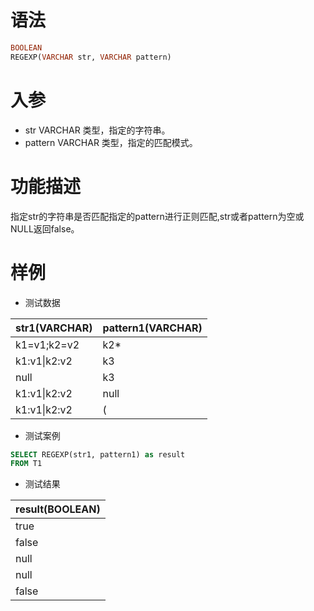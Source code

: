 # 语法

```sql
BOOLEAN
REGEXP(VARCHAR str, VARCHAR pattern)
```

# 入参

- str VARCHAR 类型，指定的字符串。
- pattern VARCHAR 类型，指定的匹配模式。

# 功能描述

指定str的字符串是否匹配指定的pattern进行正则匹配,str或者pattern为空或NULL返回false。

# 样例

- 测试数据

| str1(VARCHAR) | pattern1(VARCHAR) | 
|--------------| --- | 
| k1=v1;k2=v2  | k2* | 
| k1:v1&#124;k2:v2 | k3 | 
| null         | k3 | 
| k1:v1&#124;k2:v2 | null | 
| k1:v1&#124;k2:v2 | ( |

- 测试案例

```sql
SELECT REGEXP(str1, pattern1) as result
FROM T1
```

- 测试结果

| result(BOOLEAN) |
| --- |
| true |
| false |
| null |
| null |
| false |

